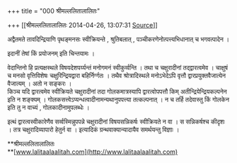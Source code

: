 +++
title = "000 श्रीमल्ललितालालितः"

+++
[[श्रीमल्ललितालालितः	2014-04-26, 13:07:31 [Source](https://groups.google.com/g/samskrita/c/ZZ9sYZzSGsg)]]





अद्वैतमते तावदिन्द्रियाणि पृथङ्मनसः स्वीक्रियन्ते , श्रुतिबलात् , पञ्चीकरणेनोत्पत्त्यभिधानात् च भगवत्पादेन ।  

इदानीं तेषां किं प्रयोजनम् इति चिन्तयामः ।  

वेदान्तिनो हि प्रत्यक्षस्थले विषयदेशपर्य्यन्तं मनोगमनं स्वीकुर्व्वन्ति । तथा च चक्षुरादीनां तद्द्वारत्वमेव । चाक्षुषं च मनसो वृत्तिविशेषः चक्षुरिन्द्रियद्वारा बहिर्निर्ग्गतः । तथैव श्रोत्रादिस्थले मनोऽभेदेऽपि वृत्तौ द्वारप्रयुक्तवैजात्येन वैजात्यम् । अतो न सङ्करः ।  
किञ्च यदि द्वारत्वमेव स्वीक्रियते चक्षुरादीनां तदा गोलकमात्रस्यापि द्वारत्वोपपत्तौ किम् अतीन्द्रियेन्द्रियकल्पनेन इति न शङ्क्यम् । गोलकसत्त्वेऽप्यन्धत्वादीनामन्यथानुपपत्त्या तत्कल्पनात् । न च तर्हि तदेवास्तु किं गोलकेन इति तु न वाच्यं , गोलकादीनामुपलब्धेः ।  
  

इत्थं द्वारत्वस्वीकारेणैव सर्व्वस्मिन्नुपपन्ने चक्षुरादीनां विषयसन्निकर्षः स्वीक्रियते न वा । स सन्निकर्षश्च कीदृशः । तत्र चक्षुरादिव्यापारो हेतुर्न वा । इत्यादिकं ग्रन्थवाक्यान्यादायैव समर्थयन्तु विज्ञाः ।  

  

  

**श्रीमल्ललितालालितः  
**[www.lalitaalaalitah.com](http://www.lalitaalaalitah.com)

